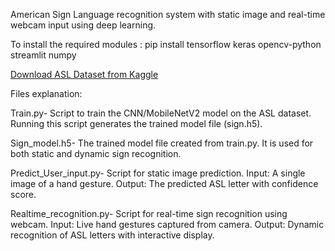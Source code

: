 American Sign Language recognition system with static image and real-time webcam input using deep learning.

To install the required modules : pip install tensorflow keras opencv-python streamlit numpy

[Download ASL Dataset from Kaggle](https://kaggle.com/your-dataset-link)

Files explanation:

Train.py-
Script to train the CNN/MobileNetV2 model on the ASL dataset.
Running this script generates the trained model file (sign.h5).

Sign_model.h5-
The trained model file created from train.py.
It is used for both static and dynamic sign recognition.

Predict_User_input.py-
Script for static image prediction.
Input: A single image of a hand gesture.
Output: The predicted ASL letter with confidence score.

Realtime_recognition.py-
Script for real-time sign recognition using webcam.
Input: Live hand gestures captured from camera.
Output: Dynamic recognition of ASL letters with interactive display.
